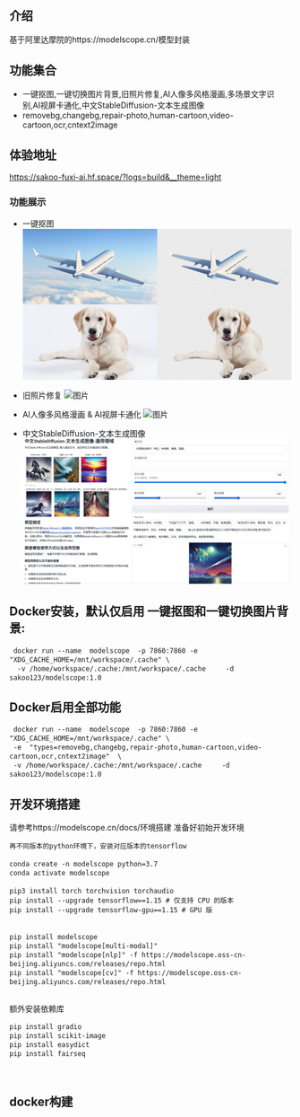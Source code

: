 ## 介绍
  基于阿里达摩院的https://modelscope.cn/模型封装

## 功能集合
- 一键抠图,一键切换图片背景,旧照片修复,AI人像多风格漫画,多场景文字识别,AI视屏卡通化,中文StableDiffusion-文本生成图像
-  removebg,changebg,repair-photo,human-cartoon,video-cartoon,ocr,cntext2image

## 体验地址
https://sakoo-fuxi-ai.hf.space/?logs=build&__theme=light

### 功能展示
- 一键抠图
![图片](./images/通用抠图.png)

- 旧照片修复
![图片](./images/photorepair.gif)

- AI人像多风格漫画 & AI视屏卡通化
![图片](./images/cartoon.gif)

- 中文StableDiffusion-文本生成图像
![图片](./images/wenshengtufull.jpg)



## Docker安装，默认仅启用 一键抠图和一键切换图片背景:
```
 docker run --name  modelscope  -p 7860:7860 -e  "XDG_CACHE_HOME=/mnt/workspace/.cache" \
  -v /home/workspace/.cache:/mnt/workspace/.cache     -d   sakoo123/modelscope:1.0

```

## Docker启用全部功能
```
 docker run --name  modelscope  -p 7860:7860 -e  "XDG_CACHE_HOME=/mnt/workspace/.cache" \
 -e  "types=removebg,changebg,repair-photo,human-cartoon,video-cartoon,ocr,cntext2image"  \ 
 -v /home/workspace/.cache:/mnt/workspace/.cache     -d   sakoo123/modelscope:1.0
```

## 开发环境搭建



请参考https://modelscope.cn/docs/环境搭建  准备好初始开发环境

```
再不同版本的python环境下，安装对应版本的tensorflow

conda create -n modelscope python=3.7
conda activate modelscope

pip3 install torch torchvision torchaudio
pip install --upgrade tensorflow==1.15 # 仅支持 CPU 的版本
pip install --upgrade tensorflow-gpu==1.15 # GPU 版


pip install modelscope
pip install "modelscope[multi-modal]"
pip install "modelscope[nlp]" -f https://modelscope.oss-cn-beijing.aliyuncs.com/releases/repo.html
pip install "modelscope[cv]" -f https://modelscope.oss-cn-beijing.aliyuncs.com/releases/repo.html


```
额外安装依赖库

```
pip install gradio 
pip install scikit-image
pip install easydict
pip install fairseq



```



## docker构建

```

```

        
